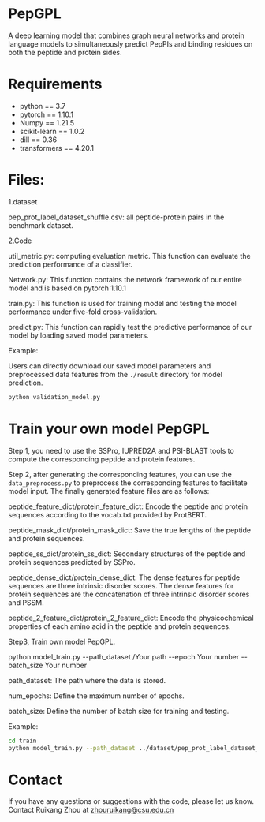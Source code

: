 # PepGPL
A deep learning model that combines graph neural networks and protein language models to simultaneously predict PepPIs and binding residues on both the peptide and protein sides.



# Requirements
* python == 3.7
* pytorch == 1.10.1
* Numpy == 1.21.5
* scikit-learn == 1.0.2
* dill == 0.36
* transformers == 4.20.1


# Files:

1.dataset

pep_prot_label_dataset_shuffle.csv: all peptide-protein pairs in the benchmark dataset.


2.Code

util_metric.py: computing evaluation metric. This function can evaluate the prediction performance of a classifier.

Network.py: This function contains the network framework of our entire model and is based on pytorch 1.10.1

train.py: This function is used for training model and testing the model performance under five-fold cross-validation.

predict.py: This function can rapidly test the predictive performance of our model by loading saved model parameters.

Example: 

Users can directly download our saved model parameters and preprocessed data features from the `./result` directory for model prediction.

```bash
python validation_model.py
```



# Train your own model PepGPL
Step 1, you need to use the SSPro, IUPRED2A and PSI-BLAST tools to compute the corresponding peptide and protein features.

Step 2, after generating the corresponding features, you can use the `data_preprocess.py` to preprocess the corresponding features to facilitate model input. 
The finally generated feature files are as follows:

peptide_feature_dict/protein_feature_dict: Encode the peptide and protein sequences according to the vocab.txt provided by ProtBERT.

peptide_mask_dict/protein_mask_dict: Save the true lengths of the peptide and protein sequences.

peptide_ss_dict/protein_ss_dict: Secondary structures of the peptide and protein sequences predicted by SSPro.

peptide_dense_dict/protein_dense_dict: The dense features for peptide sequences are three intrinsic disorder scores. The dense features for protein sequences are the concatenation of three intrinsic disorder scores and PSSM.

peptide_2_feature_dict/protein_2_feature_dict: Encode the physicochemical properties of each amino acid in the peptide and protein sequences.

Step3, Train own model PepGPL.

python model_train.py --path_dataset /Your path --epoch Your number --batch_size Your number

path_dataset: The path where the data is stored.

num_epochs: Define the maximum number of epochs.

batch_size: Define the number of batch size for training and testing.

Example:

```bash
cd train
python model_train.py --path_dataset ../dataset/pep_prot_label_dataset_shuffle.csv
```
# Contact 
If you have any questions or suggestions with the code, please let us know. Contact Ruikang Zhou at zhouruikang@csu.edu.cn
